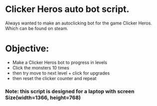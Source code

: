 # Clicker Heros auto bot script.
Always wanted to make an autoclicking bot for the game Clicker Heros. Which can be found on steam.

# Objective:
- Make a Clicker Heros bot to progress in levels
- Click the monsters 10 times 
- then try move to next level + click for upgrades
- then reset the clicker counter and repeat

### Note: this script is designed for a laptop with screen Size(width=1366, height=768)